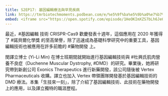 ```yaml
---
title: S2EP17: 基因編輯療法與罕見疾病
link: https://tmrbiotechmoments.podbean.com/e/%e5%9f%ba%e5%9b%a0%e7%b7%a8%e8%bc%af%e7%99%82%e6%b3%95%e8%88%87%e7%bd%95%e8%a6%8b%e7%96%be%e7%97%85-ft-%e9%96%94%e8%ad%af%e7%ab%8b-dr-yi-li-min/
embed: <iframe src="https://open.spotify.com/episode/1HeOKImXZS7bLh6JeQTezy" width="100%" height="232" frameborder="0" allowtransparency="true" allow="encrypted-media"></iframe>
---
```


最近，#基因編輯 技術 CRISPR-Cas9 歡慶發表十週年，這個應用在 2020 年獲得了 #諾貝爾化學獎 的至高榮譽，除了迅速成為基礎科學研究中的重要工具，基因編輯技術也被應用在許多前贍的 #藥物開發 上。

閔譯立博士 (Yi-Li Min) 在博士班期間就開始進行基因編輯技術與 #杜興氏肌肉營養不良症（Duchenne Muscular Dystrophy, #DMD）的研究。畢業後，她將研究帶到新創公司 Exonics Therapeutics 進行新藥開發，該公司隨後被 Vertex Pharmaceuticals 收購。譯立也加入 Vertex 帶領團隊開發基於基因編輯技術的 DMD 療法。本集「生技來一刻」，除了介紹了基因編輯技術、此技術在藥物開發上的應用，以及譯立獨特的職涯歷程。

